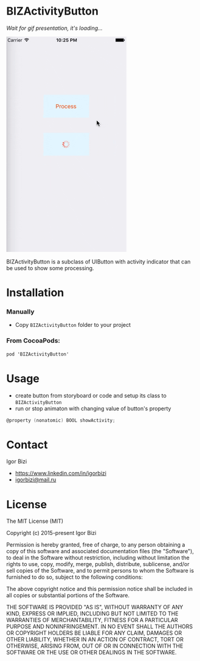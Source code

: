# BIZActivityButton

*Wait for gif presentation, it's loading...*

![alt tag](https://github.com/bizibizi/BIZActivityButton/blob/master/presentation.gif)


BIZActivityButton is a subclass of UIButton with activity indicator that can be used to show some processing.


# Installation

### Manually
- Copy ```BIZActivityButton``` folder to your project 

### From CocoaPods:
```objective-c
pod 'BIZActivityButton' 
```


# Usage

- create button from storyboard or code and setup its class to ```BIZActivityButton``` 
- run or stop animaton with changing value of button's property 
```objective-c
@property (nonatomic) BOOL showActivity;
```


# Contact

Igor Bizi
- https://www.linkedin.com/in/igorbizi
- igorbizi@mail.ru


# License
 
The MIT License (MIT)

Copyright (c) 2015-present Igor Bizi

Permission is hereby granted, free of charge, to any person obtaining a copy of this software and associated documentation files (the "Software"), to deal in the Software without restriction, including without limitation the rights to use, copy, modify, merge, publish, distribute, sublicense, and/or sell copies of the Software, and to permit persons to whom the Software is furnished to do so, subject to the following conditions:

The above copyright notice and this permission notice shall be included in all copies or substantial portions of the Software.

THE SOFTWARE IS PROVIDED "AS IS", WITHOUT WARRANTY OF ANY KIND, EXPRESS OR IMPLIED, INCLUDING BUT NOT LIMITED TO THE WARRANTIES OF MERCHANTABILITY, FITNESS FOR A PARTICULAR PURPOSE AND NONINFRINGEMENT. IN NO EVENT SHALL THE AUTHORS OR COPYRIGHT HOLDERS BE LIABLE FOR ANY CLAIM, DAMAGES OR OTHER LIABILITY, WHETHER IN AN ACTION OF CONTRACT, TORT OR OTHERWISE, ARISING FROM, OUT OF OR IN CONNECTION WITH THE SOFTWARE OR THE USE OR OTHER DEALINGS IN THE SOFTWARE.
 

